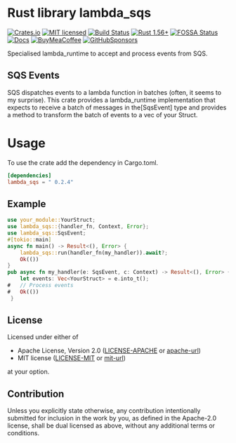 
# Rust library lambda_sqs

[![Crates.io][crates-badge]][crates-url]
[![MIT licensed][mit-badge]][mit-url]
[![Build Status][circleci-badge]][circleci-url]
[![Rust 1.56+][version-badge]][version-url]
[![FOSSA Status][fossa-badge]][fossa-url]
[![Docs][docs-badge]][docs-url]
[![BuyMeaCoffee][bmac-badge]][bmac-url]
[![GitHubSponsors][ghub-badge]][ghub-url]

Specialised lambda_runtime to accept and process events from SQS.

## SQS Events

SQS dispatches events to a lambda function in batches (often, it seems
to my surprise). This crate provides a lambda_runtime implementation that
expects to receive a batch of messages in the[SqsEvent] type and provides
a method to transform the batch of events to a vec of your Struct.

# Usage

To use the crate add the dependency in Cargo.toml.

```toml
[dependencies]
lambda_sqs = " 0.2.4"
```

## Example

```rust
use your_module::YourStruct;
use lambda_sqs::{handler_fn, Context, Error};
use lambda_sqs::SqsEvent;
#[tokio::main]
async fn main() -> Result<(), Error> {
    lambda_sqs::run(handler_fn(my_handler)).await?;
    Ok(())
}
pub async fn my_handler(e: SqsEvent, c: Context) -> Result<(), Error> {
    let events: Vec<YourStruct> = e.into_t();
#   // Process events
#   Ok(())
 }
```

## License

Licensed under either of

* Apache License, Version 2.0
   ([LICENSE-APACHE](LICENSE-APACHE) or [apache-url])
* MIT license
   ([LICENSE-MIT](LICENSE-MIT) or [mit-url])

at your option.

[apache-url]: http://www.apache.org/licenses/LICENSE-2.0
[mit-url]: http://opensource.org/licenses/MIT

## Contribution

Unless you explicitly state otherwise, any contribution intentionally submitted
for inclusion in the work by you, as defined in the Apache-2.0 license, shall be
dual licensed as above, without any additional terms or conditions.

[crates-badge]: https://img.shields.io/crates/v/lambda_sqs.svg
[crates-url]: https://crates.io/crates/lambda_sqs
[mit-badge]: https://img.shields.io/badge/license-MIT-blue.svg
[mit-url]: https://github.com/jerusdp/lambda_sqs/blob/main/LICENSE
[circleci-badge]: https://circleci.com/gh/jerusdp/lambda-sqs/tree/main.svg?style=svg
[circleci-url]: https://circleci.com/gh/jerusdp/lambda-sqs/tree/main
[version-badge]: https://img.shields.io/badge/rust-1.56+-orange.svg
[version-url]: https://www.rust-lang.org
[fossa-badge]: https://app.fossa.com/api/projects/custom%2B22707%2Fgit%40github.com%3Ajerusdp%2Flambda_sqs.git.svg?type=shield
[fossa-url]: https://app.fossa.com/projects/custom%2B22707%2Fgit%40github.com%3Ajerusdp%2Flambda_sqs.git?ref=badge_shield
[docs-badge]:  https://docs.rs/lambda_sqs/badge.svg
[docs-url]:  https://docs.rs/lambda_sqs
[bmac-badge]: https://badgen.net/badge/icon/buymeacoffee?color=yellow&icon=buymeacoffee&label
[bmac-url]: https://buymeacoffee.com/jerusdp
[ghub-badge]: https://img.shields.io/badge/sponsor-30363D?logo=GitHub-Sponsors&logoColor=#white
[ghub-url]: https://github.com/sponsors/jerusdp

